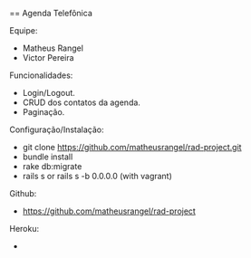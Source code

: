 == Agenda Telefônica

Equipe:

* Matheus Rangel
* Victor Pereira

Funcionalidades:

* Login/Logout.
* CRUD dos contatos da agenda.
* Paginação.

Configuração/Instalação:

* git clone https://github.com/matheusrangel/rad-project.git
* bundle install
* rake db:migrate
* rails s or rails s -b 0.0.0.0 (with vagrant)

Github:

* https://github.com/matheusrangel/rad-project

Heroku:

* 
